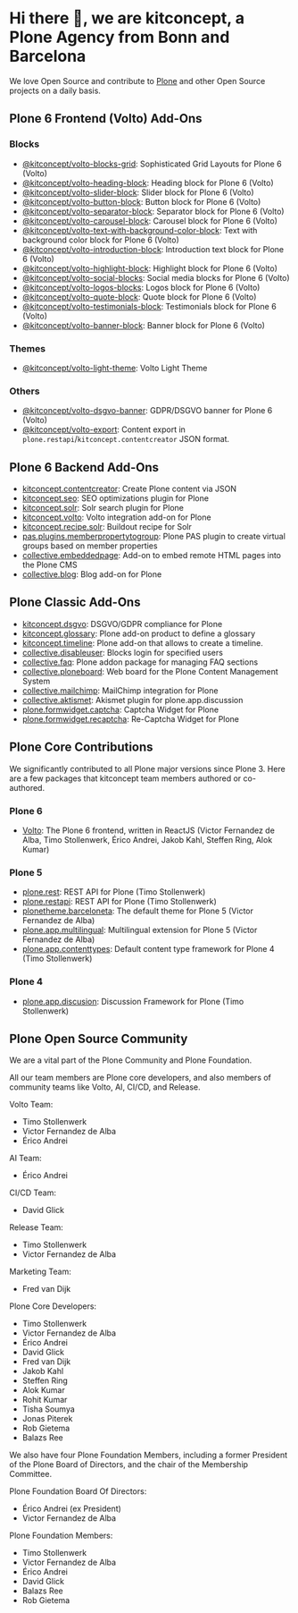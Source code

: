 # Hi there 👋, we are kitconcept, a Plone Agency from Bonn and Barcelona

We love Open Source and contribute to [Plone](https://plone.org) and other Open Source projects on a daily basis.

## Plone 6 Frontend (Volto) Add-Ons

### Blocks

* [@kitconcept/volto-blocks-grid](https://www.npmjs.com/package/@kitconcept/volto-blocks-grid): Sophisticated Grid Layouts for Plone 6 (Volto)
* [@kitconcept/volto-heading-block](https://www.npmjs.com/package/@kitconcept/volto-heading-block): Heading block for Plone 6 (Volto)
* [@kitconcept/volto-slider-block](https://www.npmjs.com/package/@kitconcept/volto-slider-block): Slider block for Plone 6 (Volto)
* [@kitconcept/volto-button-block](https://www.npmjs.com/package/@kitconcept/volto-button-block): Button block for Plone 6 (Volto)
* [@kitconcept/volto-separator-block](https://www.npmjs.com/package/@kitconcept/volto-separator-block): Separator block for Plone 6 (Volto)
* [@kitconcept/volto-carousel-block](https://www.npmjs.com/package/@kitconcept/volto-carousel-block): Carousel block for Plone 6 (Volto)
* [@kitconcept/volto-text-with-background-color-block](https://www.npmjs.com/package/@kitconcept/volto-text-with-background-color-block): Text with background color block for Plone 6 (Volto)
* [@kitconcept/volto-introduction-block](https://www.npmjs.com/package/@kitconcept/volto-introduction-block): Introduction text block for Plone 6 (Volto)
* [@kitconcept/volto-highlight-block](https://www.npmjs.com/package/@kitconcept/volto-highlight-block): Highlight block for Plone 6 (Volto)
* [@kitconcept/volto-social-blocks](https://www.npmjs.com/package/@kitconcept/volto-social-blocks): Social media blocks for Plone 6 (Volto)
* [@kitconcept/volto-logos-blocks](https://www.npmjs.com/package/@kitconcept/volto-logos-block): Logos block for Plone 6 (Volto)
* [@kitconcept/volto-quote-block](https://www.npmjs.com/package/@kitconcept/volto-quote-block): Quote block for Plone 6 (Volto)
* [@kitconcept/volto-testimonials-block](https://www.npmjs.com/package/@kitconcept/volto-testimonials-block): Testimonials block for Plone 6 (Volto)
* [@kitconcept/volto-banner-block](https://www.npmjs.com/package/@kitconcept/volto-banner-block): Banner block for Plone 6 (Volto)

### Themes

* [@kitconcept/volto-light-theme](https://www.npmjs.com/package/@kitconcept/volto-light-theme): Volto Light Theme

### Others

* [@kitconcept/volto-dsgvo-banner](https://www.npmjs.com/package/@kitconcept/volto-dsgvo-banner): GDPR/DSGVO banner for Plone 6 (Volto)
* [@kitconcept/volto-export](https://www.npmjs.com/package/@kitconcept/volto-export): Content export in  `plone.restapi`/`kitconcept.contentcreator` JSON format.

## Plone 6 Backend Add-Ons

* [kitconcept.contentcreator](https://pypi.org/project/kitconcept.contentcreator): Create Plone content via JSON
* [kitconcept.seo](https://pypi.org/project/kitconcept.seo): SEO optimizations plugin for Plone
* [kitconcept.solr](https://pypi.org/project/kitconcept.solr): Solr search plugin for Plone
* [kitconcept.volto](https://pypi.org/project/kitconcept.volto/): Volto integration add-on for Plone
* [kitconcept.recipe.solr](https://pypi.org/project/kitconcept.recipe.solr/): Buildout recipe for Solr
* [pas.plugins.memberpropertytogroup](https://pypi.org/project/pas.plugins.memberpropertytogroup/): Plone PAS plugin to create virtual groups based on member properties
* [collective.embeddedpage](https://pypi.org/project/collective.embeddedpage/): Add-on to embed remote HTML pages into the Plone CMS
* [collective.blog](https://pypi.org/project/collective.blog/): Blog add-on for Plone 

## Plone Classic Add-Ons

* [kitconcept.dsgvo](https://pypi.org/project/kitconcept.dsgvo): DSGVO/GDPR compliance for Plone
* [kitconcept.glossary](https://pypi.org/project/kitconcept.glossary/): Plone add-on product to define a glossary
* [kitconcept.timeline](https://pypi.org/project/kitconcept.timeline): Plone add-on that allows to create a timeline.
* [collective.disableuser](https://pypi.org/project/collective.disableuser/): Blocks login for specified users
* [collective.faq](https://pypi.org/project/collective.faq/): Plone addon package for managing FAQ sections
* [collective.ploneboard](https://pypi.org/project/collective.ploneboard/): Web board for the Plone Content Management System
* [collective.mailchimp](https://pypi.org/project/collective.mailchimp/): MailChimp integration for Plone
* [collective.aktismet](collective.akismet): Akismet plugin for plone.app.discussion
* [plone.formwidget.captcha](plone.formwidget.captcha): Captcha Widget for Plone
* [plone.formwidget.recaptcha](plone.formwidget.rcaptcha): Re-Captcha Widget for Plone

## Plone Core Contributions

We significantly contributed to all Plone major versions since Plone 3. Here are a few packages that kitconcept team members authored or co-authored.

### Plone 6

* [Volto](https://www.npmjs.com/package/@plone/volto): The Plone 6 frontend, written in ReactJS (Victor Fernandez de Alba, Timo Stollenwerk, Érico Andrei, Jakob Kahl, Steffen Ring, Alok Kumar)

### Plone 5

* [plone.rest](https://pypi.org/project/plone.rest/): REST API for Plone (Timo Stollenwerk)
* [plone.restapi](https://pypi.org/project/plone.restapi/): REST API for Plone (Timo Stollenwerk)
* [plonetheme.barceloneta](https://pypi.org/project/plonetheme.barceloneta/): The default theme for Plone 5 (Victor Fernandez de Alba)
* [plone.app.multilingual](https://pypi.org/project/plone.app.multilingual/): Multilingual extension for Plone 5 (Victor Fernandez de Alba)
* [plone.app.contenttypes](https://pypi.python.org/pypi/plone.app.contenttypes): Default content type framework for Plone 4 (Timo Stollenwerk)

### Plone 4

* [plone.app.discusion](https://pypi.org/project/plone.app.discussion/): Discussion Framework for Plone (Timo Stollenwerk)

## Plone Open Source Community

We are a vital part of the Plone Community and Plone Foundation.

All our team members are Plone core developers, and also members of community teams like Volto, AI, CI/CD, and Release.

Volto Team:

- Timo Stollenwerk
- Victor Fernandez de Alba
- Érico Andrei

AI Team:

- Érico Andrei

CI/CD Team:

- David Glick

Release Team:

- Timo Stollenwerk
- Victor Fernandez de Alba

Marketing Team:

- Fred van Dijk

Plone Core Developers:

- Timo Stollenwerk
- Victor Fernandez de Alba
- Érico Andrei
- David Glick
- Fred van Dijk
- Jakob Kahl
- Steffen Ring
- Alok Kumar
- Rohit Kumar
- Tisha Soumya
- Jonas Piterek
- Rob Gietema
- Balazs Ree

We also have four Plone Foundation Members, including a former President of the  Plone Board of Directors, and the chair of the Membership Committee.

Plone Foundation Board Of Directors:

- Érico Andrei (ex President)
- Victor Fernandez de Alba

Plone Foundation Members:

- Timo Stollenwerk
- Victor Fernandez de Alba
- Érico Andrei
- David Glick
- Balazs Ree
- Rob Gietema
